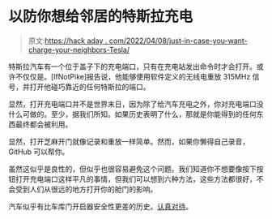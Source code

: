 # 以防你想给邻居的特斯拉充电

> 原文:[https://hack aday . com/2022/04/08/just-in-case-you-want-charge-your-neighbors-Tesla/](https://hackaday.com/2022/04/08/just-in-case-you-want-to-charge-your-neighbors-tesla/)

特斯拉汽车有一个位于盖子下的充电端口，只有在充电站发出命令时才会打开。或许不仅仅是。[IfNotPike]报告说，他能够使用软件定义的无线电重放 315MHz 信号，并打开他碰巧靠近的任何特斯拉的端口。

显然，打开充电端口并不是世界末日，因为除了给汽车充电之外，你对充电端口没什么可做的。至少，据我们所知。如果历史表明了什么，那就是你能得到的任何东西最终都会被利用。

显然，打开芝麻开门就像记录和重放一样简单。然而，如果你懒得自己录音，GitHub 可以帮你。

虽然这似乎是良性的，但似乎也很容易避免这个问题。我们知道你不想要像按下按钮打开充电端口这样平凡的事情，但我们可以想到六种方法，这些方法都很好，不会受到人们从很远的地方打开你的舱门的影响。

汽车似乎有比车库门开启器安全性更差的历史。[认真对待](https://hackaday.com/2017/04/27/stealing-cars-for-20-bucks/)。